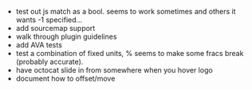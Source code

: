 - test out js match as a bool. seems to work sometimes and others it wants -1 specified...
- add sourcemap support
- walk through plugin guidelines
- add AVA tests
- test a combination of fixed units, % seems to make some fracs break (probably accurate).
- have octocat slide in from somewhere when you hover logo
- document how to offset/move
